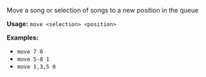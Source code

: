 Move a song or selection of songs to a new position in the queue

**Usage:** `move <selection> <position>`

**Examples:**
- `move 7 0`
- `move 5-8 1`
- `move 1,3,5 0`
